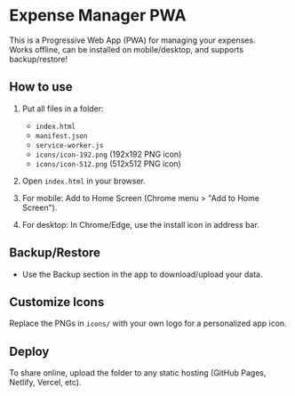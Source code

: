 # Expense Manager PWA

This is a Progressive Web App (PWA) for managing your expenses.  
Works offline, can be installed on mobile/desktop, and supports backup/restore!

## How to use

1. Put all files in a folder:
    - `index.html`
    - `manifest.json`
    - `service-worker.js`
    - `icons/icon-192.png` (192x192 PNG icon)
    - `icons/icon-512.png` (512x512 PNG icon)

2. Open `index.html` in your browser.
3. For mobile: Add to Home Screen (Chrome menu > "Add to Home Screen").
4. For desktop: In Chrome/Edge, use the install icon in address bar.

## Backup/Restore

- Use the Backup section in the app to download/upload your data.

## Customize Icons

Replace the PNGs in `icons/` with your own logo for a personalized app icon.

## Deploy

To share online, upload the folder to any static hosting (GitHub Pages, Netlify, Vercel, etc).